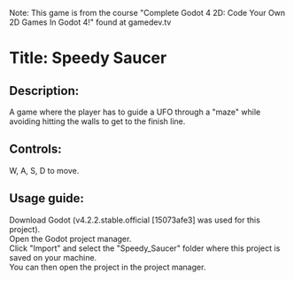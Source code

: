 Note: This game is from the course "Complete Godot 4 2D: Code Your Own 2D Games In Godot 4!" found at gamedev.tv

Title: Speedy Saucer
============

Description:
------------
A game where the player has to guide a UFO through a "maze" while avoiding hitting the walls to get to the finish line.

Controls:
------------
W, A, S, D to move.

Usage guide:
------------
Download Godot (v4.2.2.stable.official [15073afe3] was used for this project).  
Open the Godot project manager.  
Click "Import" and select the "Speedy_Saucer" folder where this project is saved on your machine.  
You can then open the project in the project manager.
